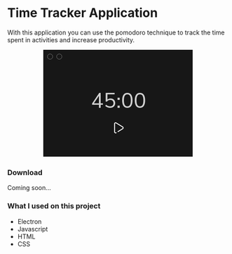 # Time Tracker Application

With this application you can use the pomodoro technique to track the time spent in activities and increase productivity.

<p align="center" >
  <img src="./demo.png">
</p>

### Download

Coming soon...

### What I used on this project

- Electron
- Javascript
- HTML
- CSS
